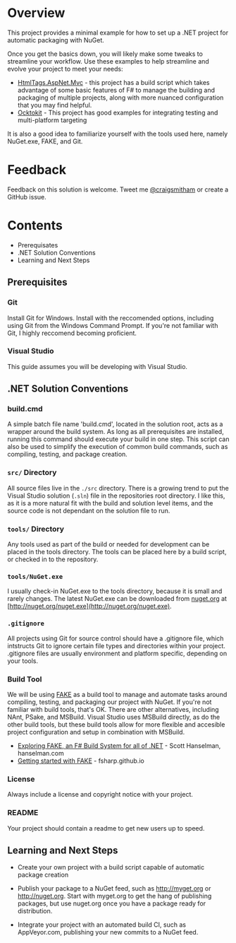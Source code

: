 # Overview

This project provides a minimal example for how to set up a .NET project 
for automatic packaging with NuGet. 

Once you get the basics down, you will likely make some tweaks to streamline your workflow. Use these examples to help
streamline and evolve your project to meet your needs:

* [HtmlTags.AspNet.Mvc](http://fsharp.github.io/FAKE/gettingstarted.html) - this project has a build script which takes advantage of some basic features of F# to manage the building and packaging of multiple projects, along with more nuanced configuration that you may find helpful.
* [Ocktokit](https://github.com/octokit/octokit.net) - This project has good examples for integrating testing and multi-platform targeting

It is also a good idea to familiarize yourself with the tools used here, namely NuGet.exe, FAKE, and Git.

# Feedback

Feedback on this solution is welcome. Tweet me [@craigsmitham](https://twitter.com/craigsmitham) or create a GitHub issue.

# Contents

* Prerequisates
* .NET Solution Conventions 
* Learning and Next Steps

## Prerequisites

### Git
Install Git for Windows. Install with the reccomended options, including using Git from the Windows Command Prompt. 
If you're not familiar with Git, I highly reccomend becoming proficient.

### Visual Studio
This guide assumes you will be developing with Visual Studio.

## .NET Solution Conventions

### build.cmd
A simple batch file name 'build.cmd', located in the solution root, acts as a wrapper around the build system. 
As long as all prerequisites are installed, running this command should execute your build in one step. 
This script can also be used to simplify the execution of common build commands, such as
compiling, testing, and package creation.

### `src/` Directory
All source files live in the `./src` directory. There is a growing trend to put the Visual Studio solution (`.sln`) file in the repositories root directory.
I like this, as it is a more natural fit with the build and solution level items, and the source code is not dependant on the solution file to run.

### `tools/` Directory

Any tools used as part of the build or needed for development can be placed in the tools directory. 
The tools can be placed here by a build script, or checked in to the repository. 

### `tools/NuGet.exe`
I usually check-in NuGet.exe to the tools directory, because it is small and rarely changes.
The latest NuGet.exe can be downloaded from [nuget.org](http://nuget.org) at [http://nuget.org/nuget.exe](http://nuget.org/nuget.exe).

### `.gitignore`
All projects using Git for source control should have a .gitignore file, which intstructs Git to ignore certain file types and directories within your project. 
.gitignore files are usually environment and platform specific, depending on your tools. 

### Build Tool
We will be using [FAKE](http://fsharp.github.io/FAKE/) as a build tool to manage and automate tasks around compiling, testing, and packaging our project with NuGet. If you're not familiar with build tools, that's OK. 
There are other alternatives, including NAnt, PSake, and MSBuild. Visual Studio uses MSBuild directly, as do the other build tools, but these build tools allow for more flexible and accesible project configuration and setup in combination with MSBuild.

* [Exploring FAKE, an F# Build System for all of .NET](http://www.hanselman.com/blog/ExploringFAKEAnFBuildSystemForAllOfNET.aspx) - Scott Hanselman, hanselman.com
* [Getting started with FAKE](http://fsharp.github.io/FAKE/gettingstarted.html) - fsharp.github.io

### License 
Always include a license and copyright notice with your project.

### README
Your project should contain a readme to get new users up to speed.

## Learning and Next Steps

* Create your own project with a build script capable of automatic package creation

* Publish your package to a NuGet feed, such as http://myget.org or http://nuget.org. Start with myget.org to get 
the hang of publishing packages, but use nuget.org once you have a package ready for distribution.

* Integrate your project with an automated build CI, such as AppVeyor.com, publishing your new commits to a NuGet feed.


